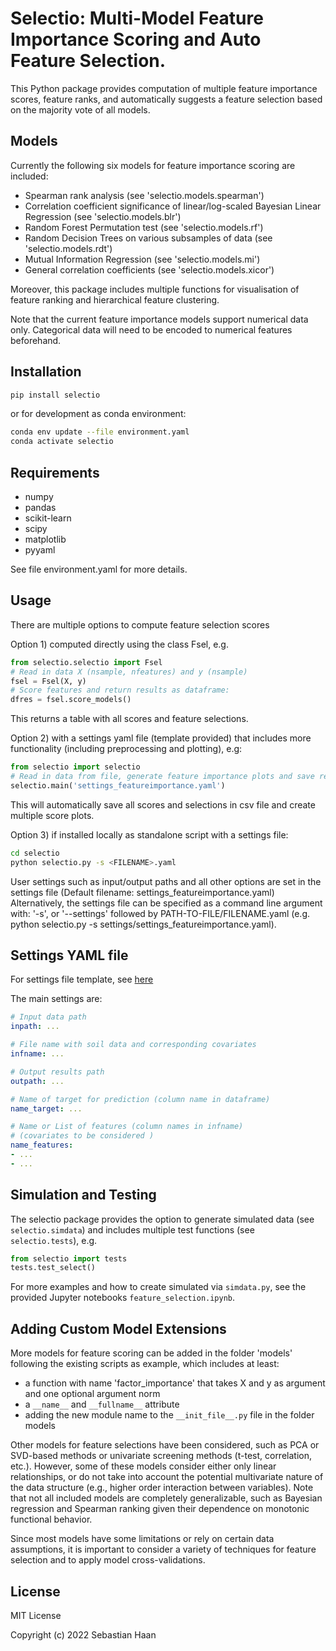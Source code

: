 # Selectio: Multi-Model Feature Importance Scoring and Auto Feature Selection.

This Python package provides computation of multiple feature importance scores, feature ranks,
and automatically suggests a feature selection based on the majority vote of all models.

## Models

Currently the following six models for feature importance scoring are included:
- Spearman rank analysis (see 'selectio.models.spearman')
- Correlation coefficient significance of linear/log-scaled Bayesian Linear Regression (see 'selectio.models.blr')
- Random Forest Permutation test (see 'selectio.models.rf')
- Random Decision Trees on various subsamples of data (see 'selectio.models.rdt')
- Mutual Information Regression (see 'selectio.models.mi')
- General correlation coefficients (see 'selectio.models.xicor')

Moreover, this package includes multiple functions for visualisation of feature ranking and hierarchical feature clustering.

Note that the current feature importance models support numerical data only. Categorical data 
will need to be encoded to numerical features beforehand.

## Installation

```bash
pip install selectio
```

or for development as conda environment:

```bash
conda env update --file environment.yaml
conda activate selectio
```

## Requirements

- numpy
- pandas
- scikit-learn
- scipy
- matplotlib
- pyyaml

See file environment.yaml for more details.

## Usage

There are multiple options to compute feature selection scores 

Option 1) computed directly using the class Fsel, e.g.

```python
from selectio.selectio import Fsel
# Read in data X (nsample, nfeatures) and y (nsample)
fsel = Fsel(X, y)
# Score features and return results as dataframe:
dfres = fsel.score_models()
```
This returns a table with all scores and feature selections. 

Option 2) with a settings yaml file (template provided) that includes more functionality (including preprocessing and plotting), e.g:
```python
from selectio import selectio
# Read in data from file, generate feature importance plots and save results as csv:
selectio.main('settings_featureimportance.yaml')
```
This will automatically save all scores and selections in csv file and create multiple score plots.


Option 3) if installed locally as standalone script with a settings file:
```bash
cd selectio
python selectio.py -s <FILENAME>.yaml
```

User settings such as input/output paths and all other options are set in the settings file 
(Default filename: settings_featureimportance.yaml) 
Alternatively, the settings file can be specified as a command line argument with: 
'-s', or '--settings' followed by PATH-TO-FILE/FILENAME.yaml 
(e.g. python selectio.py -s settings/settings_featureimportance.yaml).

## Settings YAML file

For settings file template, see [here](https://github.com/sebhaan/selectio/blob/main/selectio/settings/settings_featureimportance.yaml)

The main settings are:
```yaml
# Input data path
inpath: ...

# File name with soil data and corresponding covariates
infname: ...

# Output results path
outpath: ...

# Name of target for prediction (column name in dataframe)
name_target: ...

# Name or List of features (column names in infname)
# (covariates to be considered )
name_features: 
- ...
- ...
```


## Simulation and Testing

The selectio package provides the option to generate simulated data (see `selectio.simdata`) 
and includes multiple test functions (see `selectio.tests`), e.g.

```python
from selectio import tests
tests.test_select()
```

For more examples and how to create simulated  via `simdata.py`, see the provided Jupyter notebooks `feature_selection.ipynb`.


## Adding Custom Model Extensions

More models for feature scoring can be added in the folder 'models' following the existing scripts as example, 
which includes at least:
- a function with name 'factor_importance' that takes X and y as argument and one optional argument norm
- a `__name__` and `__fullname__` attribute
- adding the new module name to the `__init_file__.py` file in the folder models

Other models for feature selections have been considered, such as PCA or SVD-based methods or
univariate screening methods (t-test, correlation, etc.). However, some of these models consider either 
only linear relationships, or do not take into account the potential multivariate nature of the data structure 
(e.g., higher order interaction between variables). Note that not all included models are completely generalizable, 
such as Bayesian regression and Spearman ranking given their dependence on monotonic functional behavior.

Since most models have some limitations or rely on certain data assumptions, it is important to consider a variety 
of techniques for feature selection and to apply model cross-validations.

## License

MIT License

Copyright (c) 2022 Sebastian Haan
